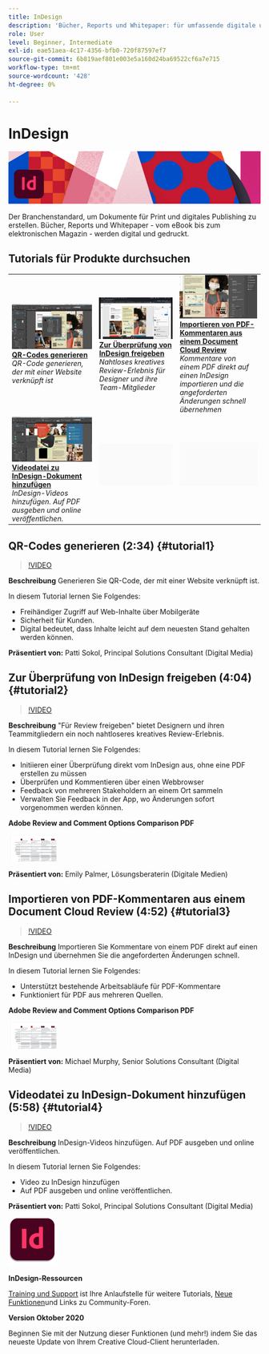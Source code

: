 ```yaml
---
title: InDesign
description: 'Bücher, Reports und Whitepaper: für umfassende digitale und Print-Erlebnisse wie eBooks, elektronische Magazine und Broschüren'
role: User
level: Beginner, Intermediate
exl-id: eae51aea-4c17-4356-bfb0-720f87597ef7
source-git-commit: 6b819aef801e003e5a160d24ba69522cf6a7e715
workflow-type: tm+mt
source-wordcount: '428'
ht-degree: 0%

---
```


# InDesign

![Tutorial Hero Image](../assets/InDesign.jpg)

Der Branchenstandard, um Dokumente für Print und digitales Publishing zu erstellen. Bücher, Reports und Whitepaper - vom eBook bis zum elektronischen Magazin - werden digital und gedruckt.

## Tutorials für Produkte durchsuchen

<table style="table-layout:fixed">
<tr>
 <td>
    <a href="indesign.md#tutorial1">
        <img alt="QR-Codes generieren" src="../assets/InDesign_qrCodes_sokol_thumbnail.jpg" />
    </a>
    <div>
    <a href="indesign.md#tutorial1"><strong>QR-Codes generieren</strong></a>
    </div>
    <em>QR-Code generieren, der mit einer Website verknüpft ist</em>
    <br>
  </td>
  <td>
   <a href="indesign.md#tutorial2">
      <img alt="Zur Überprüfung von InDesign freigeben" src="../assets/indesign_shareforreview_palmer_thumbnail.jpg" />
   </a>
    <div>
   <a href="indesign.md#tutorial2"><strong>Zur Überprüfung von InDesign freigeben</strong></a>
    </div>
    <em>Nahtloses kreatives Review-Erlebnis für Designer und ihre Team-Mitglieder</em>
    <br>
  </td>
  <td>
    <a href="indesign.md#tutorial3">
        <img alt="Importieren von PDF-Kommentaren aus einem Document Cloud Review" src="../assets/indesign_pdfcomments_murphy_thumbnail.jpg" />
    </a>
    <div>
    <a href="indesign.md#tutorial3"><strong>Importieren von PDF-Kommentaren aus einem Document Cloud Review</strong></a>
    </div>
    <em>Kommentare von einem PDF direkt auf einen InDesign importieren und die angeforderten Änderungen schnell übernehmen</em>
    <br>
  </td>
</tr>
<tr>
<td>
   <a href="indesign.md#tutorial4">
      <img alt="Videodatei zu InDesign-Dokument hinzufügen" src="../assets/indesign_video_sokol_thumbnail.jpg" />
   </a>
    <div>
   <a href="indesign.md#tutorial4"><strong>Videodatei zu InDesign-Dokument hinzufügen</strong></a>
    </div>
    <em>InDesign-Videos hinzufügen. Auf PDF ausgeben und online veröffentlichen.</em>
    <br>
  </td>
 <td>
    <img alt="Spacer" src="../assets/Gray_thumbnail.png" />
    <div>
    <br>
 </td>
 <td>
    <img alt="Spacer" src="../assets/Gray_thumbnail.png" />
    <div>
    <br>
 </td>
</tr>
</table>

## QR-Codes generieren (2:34) {#tutorial1}

>[!VIDEO](https://video.tv.adobe.com/v/326818?hidetitle=true)

**Beschreibung**
Generieren Sie QR-Code, der mit einer Website verknüpft ist.

In diesem Tutorial lernen Sie Folgendes:
* Freihändiger Zugriff auf Web-Inhalte über Mobilgeräte
* Sicherheit für Kunden.
* Digital bedeutet, dass Inhalte leicht auf dem neuesten Stand gehalten werden können.

**Präsentiert von:**
Patti Sokol, Principal Solutions Consultant (Digital Media)

## Zur Überprüfung von InDesign freigeben (4:04) {#tutorial2}

>[!VIDEO](https://video.tv.adobe.com/v/326824?hidetitle=true)

**Beschreibung**
&quot;Für Review freigeben&quot; bietet Designern und ihren Teammitgliedern ein noch nahtloseres kreatives Review-Erlebnis.

In diesem Tutorial lernen Sie Folgendes:
* Initiieren einer Überprüfung direkt vom InDesign aus, ohne eine PDF erstellen zu müssen
* Überprüfen und Kommentieren über einen Webbrowser
* Feedback von mehreren Stakeholdern an einem Ort sammeln
* Verwalten Sie Feedback in der App, wo Änderungen sofort vorgenommen werden können.

**Adobe Review and Comment Options Comparison PDF**

[![Vergleichsbild](../assets/ComparisonPDF_thumbnail_96.png)](../assets/Adobe_Review_and_Comment_Comparisons.pdf)

**Präsentiert von:**
Emily Palmer, Lösungsberaterin (Digitale Medien)

## Importieren von PDF-Kommentaren aus einem Document Cloud Review (4:52) {#tutorial3}

>[!VIDEO](https://video.tv.adobe.com/v/326959?hidetitle=true)

**Beschreibung**
Importieren Sie Kommentare von einem PDF direkt auf einen InDesign und übernehmen Sie die angeforderten Änderungen schnell.

In diesem Tutorial lernen Sie Folgendes:
* Unterstützt bestehende Arbeitsabläufe für PDF-Kommentare
* Funktioniert für PDF aus mehreren Quellen.

**Adobe Review and Comment Options Comparison PDF**

[![Vergleichsbild](../assets/ComparisonPDF_thumbnail_96.png)](../assets/Adobe_Review_and_Comment_Comparisons.pdf)

**Präsentiert von:**
Michael Murphy, Senior Solutions Consultant (Digital Media)

## Videodatei zu InDesign-Dokument hinzufügen (5:58) {#tutorial4}

>[!VIDEO](https://video.tv.adobe.com/v/326757?hidetitle=true)

**Beschreibung**
InDesign-Videos hinzufügen. Auf PDF ausgeben und online veröffentlichen.

In diesem Tutorial lernen Sie Folgendes:
* Video zu InDesign hinzufügen
* Auf PDF ausgeben und online veröffentlichen.

**Präsentiert von:**
Patti Sokol, Principal Solutions Consultant (Digital Media)

![InDesignLogo](../assets/id_appicon_96.png)

**InDesign-Ressourcen**

[Training und Support](https://helpx.adobe.com/support/indesign.html) ist Ihre Anlaufstelle für weitere Tutorials, [Neue Funktionen](https://helpx.adobe.com/indesign/user-guide.html/indesign/using/whats-new.ug.html)und Links zu Community-Foren.

**Version Oktober 2020**

Beginnen Sie mit der Nutzung dieser Funktionen (und mehr!) indem Sie das neueste Update von Ihrem Creative Cloud-Client herunterladen.
